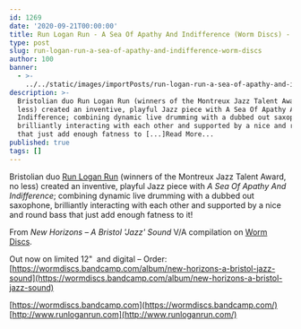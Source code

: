 ```yaml
---
id: 1269
date: '2020-09-21T00:00:00'
title: Run Logan Run - A Sea Of Apathy And Indifference (Worm Discs) - Loose Lips
type: post
slug: run-logan-run-a-sea-of-apathy-and-indifference-worm-discs
author: 100
banner:
  - >-
    ../../static/images/importPosts/run-logan-run-a-sea-of-apathy-and-indifference-worm-discs/image1269.jpeg
description: >-
  Bristolian duo Run Logan Run (winners of the Montreux Jazz Talent Award, no
  less) created an inventive, playful Jazz piece with A Sea Of Apathy And
  Indifference; combining dynamic live drumming with a dubbed out saxophone,
  brilliantly interacting with each other and supported by a nice and round bass
  that just add enough fatness to [...]Read More...
published: true
tags: []
---
```

Bristolian duo [Run Logan Run](http://www.runloganrun.com/) (winners of the Montreux Jazz Talent Award, no less) created an inventive, playful Jazz piece with _A Sea Of Apathy And Indifference_; combining dynamic live drumming with a dubbed out saxophone, brilliantly interacting with each other and supported by a nice and round bass that just add enough fatness to it!

From _New Horizons – A Bristol 'Jazz' Sound_ V/A compilation on [Worm Discs](https://wormdiscs.bandcamp.com/).

Out now on limited 12"  and digital – Order: [https://wormdiscs.bandcamp.com/album/new-horizons-a-bristol-jazz-sound](https://wormdiscs.bandcamp.com/album/new-horizons-a-bristol-jazz-sound)

[https://wormdiscs.bandcamp.com](https://wormdiscs.bandcamp.com/)  
[http://www.runloganrun.com](http://www.runloganrun.com/)